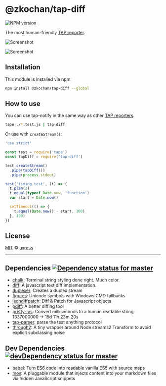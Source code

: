 <!--@'# ' + package.name-->
# @zkochan/tap-diff
<!--/@-->

<!--@shields.flatSquare('npm')-->
[![NPM version](https://img.shields.io/npm/v/@zkochan/tap-diff.svg?style=flat-square)](https://www.npmjs.com/package/@zkochan/tap-diff)
<!--/@-->

The most human-friendly [TAP reporter](https://github.com/substack/tape#pretty-reporters).

![Screenshot](screenshot1.png)

![Screenshot](screenshot2.png)

<!--@installation()-->
## Installation

This module is installed via npm:

```sh
npm install @zkochan/tap-diff --global
```
<!--/@-->

## How to use

You can use tap-notify in the same way as other [TAP reporters](https://github.com/substack/tape#pretty-reporters).

```sh
tape ./*.test.js | tap-diff
```

Or use with `createStream()`:

```javascript
'use strict'

const test = require('tape')
const tapDiff = require('tap-diff')

test.createStream()
  .pipe(tapDiff())
  .pipe(process.stdout)

test('timing test', (t) => {
  t.plan(2)
  t.equal(typeof Date.now, 'function')
  var start = Date.now()

  setTimeout(() => {
    t.equal(Date.now() - start, 100)
  }, 100)
})
```

<!--@license()-->
## License

[MIT](./LICENSE) © [axross](http://axross.me/)
<!--/@-->

* * *

<!--@dependencies({ shield: 'flat-square' })-->
## <a name="dependencies">Dependencies</a> [![Dependency status for master](https://img.shields.io/david/axross/tap-diff/master.svg?style=flat-square)](https://david-dm.org/axross/tap-diff/master)

- [chalk](https://github.com/chalk/chalk): Terminal string styling done right. Much color.
- [diff](https://github.com/kpdecker/jsdiff): A javascript text diff implementation.
- [duplexer](https://github.com/Raynos/duplexer): Creates a duplex stream
- [figures](https://github.com/sindresorhus/figures): Unicode symbols with Windows CMD fallbacks
- [jsondiffpatch](https://github.com/benjamine/jsondiffpatch): Diff & Patch for Javascript objects
- [pdiff](https://github.com/HiroakiMikami/pdiff): A better diffing tool
- [pretty-ms](https://github.com/sindresorhus/pretty-ms): Convert milliseconds to a human readable string: 1337000000 → 15d 11h 23m 20s
- [tap-parser](https://github.com/substack/tap-parser): parse the test anything protocol
- [through2](https://github.com/rvagg/through2): A tiny wrapper around Node streams2 Transform to avoid explicit subclassing noise

<!--/@-->

<!--@devDependencies({ shield: 'flat-square' })-->
## <a name="dev-dependencies">Dev Dependencies</a> [![devDependency status for master](https://img.shields.io/david/dev/axross/tap-diff/master.svg?style=flat-square)](https://david-dm.org/axross/tap-diff/master#info=devDependencies)

- [babel](https://github.com/babel/babel): Turn ES6 code into readable vanilla ES5 with source maps
- [mos](https://github.com/zkochan/mos): A pluggable module that injects content into your markdown files via hidden JavaScript snippets

<!--/@-->
